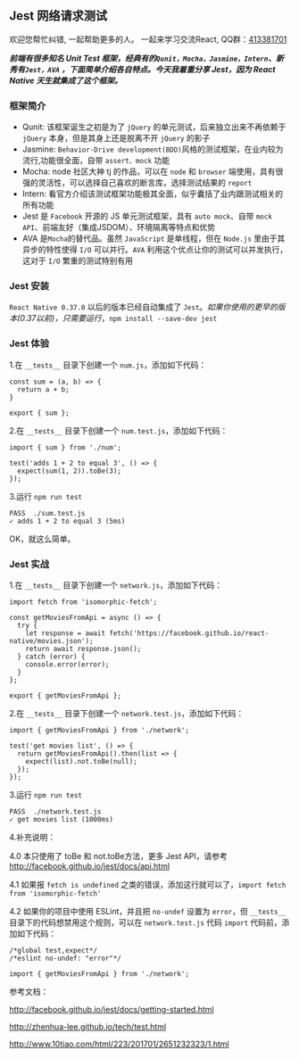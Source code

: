 ## Jest 网络请求测试

欢迎您帮忙纠错, 一起帮助更多的人。 一起来学习交流React, QQ群：[413381701](http://shang.qq.com/wpa/qunwpa?idkey=3b9474dacbf35e4a9659e89399758406e510e5b8a3f81109f7d07efaadc6056d)

**_前端有很多知名 Unit Test 框架，经典有的`Qunit，Mocha，Jasmine，Intern`、新秀有`Jest，AVA` ，下面简单介绍各自特点。今天我着重分享 Jest，因为 React Native 天生就集成了这个框架。_**

### 框架简介
* Qunit: 该框架诞生之初是为了 `jQuery` 的单元测试，后来独立出来不再依赖于 `jQuery` 本身，但是其身上还是脱离不开 `jQuery` 的影子
* Jasmine: `Behavior-Drive development(BDD)`风格的测试框架，在业内较为流行,功能很全面，自带 `assert、mock` 功能
* Mocha: node 社区大神 tj 的作品，可以在 `node` 和 `browser` 端使用，具有很强的灵活性，可以选择自己喜欢的断言库，选择测试结果的 `report`
* Intern: 看官方介绍该测试框架功能极其全面，似乎囊括了业内跟测试相关的所有功能
* Jest 是 `Facebook` 开源的 JS 单元测试框架，具有 `auto mock`、自带 `mock API`、前端友好（集成JSDOM）、环境隔离等特点和优势
* AVA 是`Mocha`的替代品。虽然 `JavaScript` 是单线程，但在 `Node.js` 里由于其异步的特性使得 `I/O` 可以并行。`AVA` 利用这个优点让你的测试可以并发执行，这对于 `I/O` 繁重的测试特别有用

### Jest 安装
`React Native 0.37.0` 以后的版本已经自动集成了 `Jest`。_如果你使用的更早的版本(0.37以前)，只需要运行_，`npm install --save-dev jest`


### Jest 体验
1.在 `__tests__` 目录下创建一个 `num.js`，添加如下代码：
```
const sum = (a, b) => {
  return a + b;
}

export { sum };
```

2.在 `__tests__` 目录下创建一个 `num.test.js`，添加如下代码：
```
import { sum } from './num';

test('adds 1 + 2 to equal 3', () => {
  expect(sum(1, 2)).toBe(3);
});

```

3.运行 `npm run test`
```
PASS  ./sum.test.js
✓ adds 1 + 2 to equal 3 (5ms)
```
OK，就这么简单。

### Jest 实战

1.在 `__tests__` 目录下创建一个 `network.js`，添加如下代码：
```
import fetch from 'isomorphic-fetch';

const getMoviesFromApi = async () => {
  try {
    let response = await fetch('https://facebook.github.io/react-native/movies.json');
    return await response.json();
  } catch (error) {
    console.error(error);
  }
};

export { getMoviesFromApi };
```

2.在 `__tests__` 目录下创建一个 `network.test.js`，添加如下代码：
```
import { getMoviesFromApi } from './network';

test('get movies list', () => {
  return getMoviesFromApi().then(list => {
    expect(list).not.toBe(null);
  });
});
```

3.运行 `npm run test`
```
PASS  ./network.test.js
✓ get movies list (1000ms)
```

4.补充说明：

4.0 本只使用了 toBe 和 not.toBe方法，更多 Jest API，请参考 http://facebook.github.io/jest/docs/api.html

4.1 如果报 `fetch is undefined` 之类的错误，添加这行就可以了，`import fetch from 'isomorphic-fetch'`

4.2 如果你的项目中使用 ESLint，并且把 `no-undef` 设置为 `error`，但 `__tests__` 目录下的代码想禁用这个规则，可以在 `network.test.js` 代码 `import` 代码前，添加如下代码：
```
/*global test,expect*/
/*eslint no-undef: "error"*/

import { getMoviesFromApi } from './network';
```

参考文档：

http://facebook.github.io/jest/docs/getting-started.html

http://zhenhua-lee.github.io/tech/test.html

http://www.10tiao.com/html/223/201701/2651232323/1.html
